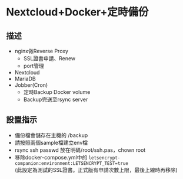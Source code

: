 ﻿# Nextcloud+Docker+定時備份

## 描述
* nginx做Reverse Proxy
  * SSL證書申請、Renew
  * port管理
* Nextcloud
* MariaDB
* Jobber(Cron)
  * 定時Backup Docker volume
  * Backup完送至rsync server

## 設置指示
* 備份檔會儲存在主機的 /backup
* 請按照兩個sample檔建立env檔
* rsync ssh passwd 放在明碼/root/ssh.pas，chown root
* 移除docker-compose.yml中的 `letsencrypt-companion:environment:LETSENCRYPT_TEST=true`\
(此設定為測試的SSL證書。正式版有申請次數上限，最後上線時再移除)